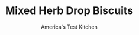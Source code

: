 ---
layout: ../../layouts/MarkdownPostLayout.astro
title: Mixed Herb Drop Biscuits
author: America's Test Kitchen
pubDate: 2023-03-15
description: "One day we decided to ignore the standard ­instructions for drop biscuits. The result? Best ­biscuits ever."
image_url: https://res.cloudinary.com/hksqkdlah/image/upload/ar_1:1,c_fill,dpr_2.0,f_auto,fl_lossy.progressive.strip_profile,g_faces:auto,q_auto:low,w_344/20488_sfs-5-easydropbiscuits-herb-17
tags: ["Desserts or Baked Goods","American","Breakfast & Brunch","Thanksgiving","Cookbook Collection"]
calories: 1974
protein: 3
carbohydrates: 19
fats: 
fiber: 
ingredients: ["2 cups (10 ounces), all-purpose flour","2 tablespoons, minced fresh basil","2 tablespoons, minced fresh parsley","2 teaspoons, minced fresh oregano","2 teaspoons, baking powder","1/2 teaspoon, baking soda","1 teaspoon, sugar","3/4 teaspoon, salt","1 cup, buttermilk, chilled","8 tablespoons, unsalted butter, melted, plus 2 tablespoons unsalted butter"]
serves: 12
time: "45 minutes"
instructions: ["Adjust oven rack to middle position and heat oven to 475 degrees. Line rimmed baking sheet with parchment paper. Whisk flour, basil, parsley, oregano, baking powder, baking soda, sugar, and salt together in large bowl. Stir buttermilk and melted butter together in 2-cup liquid measuring cup until butter forms clumps.","Add buttermilk mixture to flour mixture and stir with rubber spatula until just incorporated. Using greased 1/4-cup dry measuring cup, drop level scoops of batter 1 1/2 inches apart on prepared sheet. Bake until tops are golden brown, rotating sheet halfway through baking, 12 to 14 minutes.","Melt remaining 2 tablespoons butter and brush on biscuit tops. Transfer biscuits to wire rack and let cool for 5 minutes before serving."]
nutrition: ["65 mg Potassium","122 mg Phosphorus","90 mg Calcium","1 mg Iron","8 mg Magnesium","153 mg Sodium","8 g Fat","1 mg Niacin (B3)","2 g Monounsaturated","1 mg Vitamin C","21 mg Cholesterol","5 g Saturated","36 µg Folic acid","9 µg Folate (food)","1 g Sugars","14 µg Vitamin K","23 g Water","19 g Carbs","71 µg Folate equivalent (total)","3 g Protein","71 µg Vitamin A","164 kcal Energy","1974 calories"]
notes: "To refresh day-old biscuits, heat them in a 300-degree oven for 10 minutes."
---